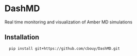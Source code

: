 # DashMD

Real time monitoring and visualization of Amber MD simulations

## Installation

```bash
  pip install git+https://github.com/cbouy/DashMD.git
```
